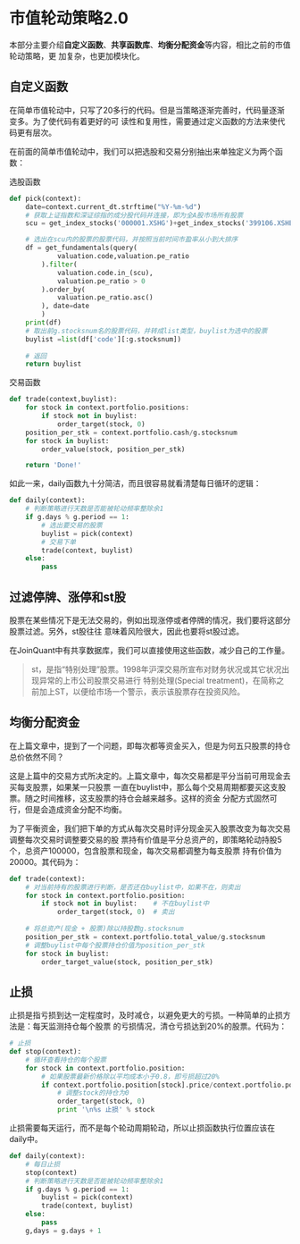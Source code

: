 # 市值轮动策略2.0
本部分主要介绍**自定义函数**、**共享函数库**、**均衡分配资金**等内容，相比之前的市值轮动策略，更
加复杂，也更加模块化。

## 自定义函数
在简单市值轮动中，只写了20多行的代码。但是当策略逐渐完善时，代码量逐渐变多。为了使代码有着更好的可
读性和复用性，需要通过定义函数的方法来使代码更有层次。

在前面的简单市值轮动中，我们可以把选股和交易分别抽出来单独定义为两个函数：

选股函数
```python
def pick(context):
	date=context.current_dt.strftime("%Y-%m-%d")
    # 获取上证指数和深证综指的成分股代码并连接，即为全A股市场所有股票
    scu = get_index_stocks('000001.XSHG')+get_index_stocks('399106.XSHE')

    # 选出在scu内的股票的股票代码，并按照当前时间市盈率从小到大排序
    df = get_fundamentals(query(
            valuation.code,valuation.pe_ratio
        ).filter(
            valuation.code.in_(scu),
            valuation.pe_ratio > 0
        ).order_by(
            valuation.pe_ratio.asc()
        ), date=date
        )
    print(df)
    # 取出前g.stocksnum名的股票代码，并转成list类型，buylist为选中的股票
    buylist =list(df['code'][:g.stocksnum])
	
	# 返回
	return buylist
```

交易函数
```python
def trade(context,buylist):
    for stock in context.portfolio.positions:
        if stock not in buylist:
            order_target(stock, 0)
    position_per_stk = context.portfolio.cash/g.stocksnum
    for stock in buylist:
        order_value(stock, position_per_stk)

    return 'Done!'
```

如此一来，daily函数九十分简洁，而且很容易就看清楚每日循环的逻辑：
```python
def daily(context):
	# 判断策略进行天数是否能被轮动频率整除余1
	if g.days % g.period == 1:
		# 选出要交易的股票
		buylist = pick(context)
		# 交易下单
		trade(context, buylist)
	else:
		pass
```


## 过滤停牌、涨停和st股
股票在某些情况下是无法交易的，例如出现涨停或者停牌的情况，我们要将这部分股票过滤。另外，st股往往
意味着风险很大，因此也要将st股过滤。

在JoinQuant中有共享数据库，我们可以直接使用这些函数，减少自己的工作量。

> st，是指“特别处理”股票。1998年沪深交易所宣布对财务状况或其它状况出现异常的上市公司股票交易进行
特别处理(Special treatment)，在简称之前加上ST，以便给市场一个警示，表示该股票存在投资风险。

## 均衡分配资金
在上篇文章中，提到了一个问题，即每次都等资金买入，但是为何五只股票的持仓总价依然不同？

这是上篇中的交易方式所决定的。上篇文章中，每次交易都是平分当前可用现金去买每支股票，如果某一只股票
一直在buylist中，那么每个交易周期都要买这支股票。随之时间推移，这支股票的持仓会越来越多。这样的资金
分配方式固然可行，但是会造成资金分配不均衡。

为了平衡资金，我们把下单的方式从每次交易时评分现金买入股票改变为每次交易调整每次交易时调整要交易的股
票持有价值是平分总资产的，即策略轮动持股5个，总资产100000，包含股票和现金，每次交易都调整为每支股票
持有价值为20000。其代码为：
```python
def trade(context):
	# 对当前持有的股票进行判断，是否还在buylist中，如果不在，则卖出
	for stock in context.portfolio.position:
		if stock not in buylist:	# 不在buylist中
			order_target(stock, 0)	# 卖出
	
	# 将总资产(现金 + 股票)除以持股数g.stocksnum
	position_per_stk = context.portfolio.total_value/g.stocksnum
	# 调整buylist中每个股票持仓价值为position_per_stk
	for stock in buylist:
		order_target_value(stock, position_per_stk)
```


## 止损
止损是指亏损到达一定程度时，及时减仓，以避免更大的亏损。一种简单的止损方法是：每天监测持仓每个股票
的亏损情况，清仓亏损达到20%的股票。代码为：
```python
# 止损
def stop(context):
	# 循环查看持仓的每个股票
	for stock in context.portfolio.position:
		# 如果股票最新价格除以平均成本小于0.8，即亏损超过20%
		if context.portfolio.position[stock].price/context.portfolio.positions[stock].avg_cost < 0.8:
			# 调整stock的持仓为0
			order_target(stock, 0)
			print '\n%s 止损' % stock
```
止损需要每天运行，而不是每个轮动周期轮动，所以止损函数执行位置应该在daily中。
```python
def daily(context):
	# 每日止损
	stop(context)
	# 判断策略进行天数是否能被轮动频率整除余1
	if g.days % g.period == 1:
		buylist = pick(context)
		trade(context, buylist)
	else:
		pass
	g,days = g.days + 1
```































